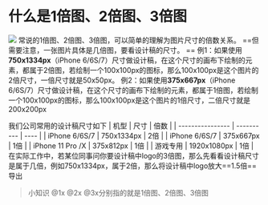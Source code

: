 # 什么是1倍图、2倍图、3倍图
![](https://qhdtc.oss-cn-chengdu.aliyuncs.com/obsidian/20221010113520.png)
常说的1倍图、2倍图、3倍图，可以简单的理解为图片尺寸的倍数关系。
==但需要注意，一张图片具体是几倍图，要看设计稿的尺寸。 ==
例1：如果使用**750x1334px**（iPhone 6/6S/7）尺寸做设计稿，在这个尺寸的画布下绘制的元素，都属于2倍图，若绘制一个100x100px的图标，那么100x100px是这个图片的2倍尺寸，一倍尺寸就是50x50px。
例2：如果使用**375x667px**（iPhone 6/6S/7）尺寸做设计稿，在这个尺寸的画布下绘制的元素，都属于1倍图，若绘制一个100x100px的图标，那么100x100px是这个图片的1倍尺寸，二倍尺寸就是200x200px

我们公司常用的设计稿尺寸如下
| 机型  | 尺寸   | 倍数 |
| ---------------- | ---------- | ---- |
| iPhone 6/6S/7    | 750x1334px | 2倍  |
| iPhone 6/6S/7    | 375x667px  | 1倍  |
| iPhone 11 Pro /X | 375x812px  | 1倍  |
| 游戏专用 |  1920x1080px  |  1倍 |
在实际工作中，若某位同事问你要设计稿中logo的3倍图，那么先看看设计稿尺寸是属于几倍，例如750x1334px，属于2倍，那么将设计稿中logo放大==1.5倍==导出

>小知识
>@1x @2x @3x分别指的就是1倍图、2倍图、3倍图